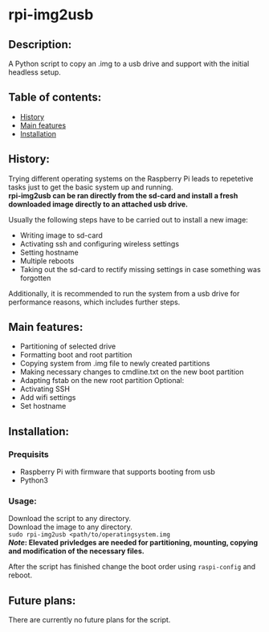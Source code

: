 # rpi-img2usb
## Description:
A Python script to copy an .img to a usb drive and support with the initial headless setup.

## Table of contents:
- [History](#history)
- [Main features](#main-features)
- [Installation](#installation)

## History:
Trying different operating systems on the Raspberry Pi leads to repetetive tasks just to get the basic system up and running.  
**rpi-img2usb can be ran directly from the sd-card and install a fresh downloaded image directly to an attached usb drive.**

Usually the following steps have to be carried out to install a new image:
- Writing image to sd-card
- Activating ssh and configuring wireless settings
- Setting hostname
- Multiple reboots
- Taking out the sd-card to rectify missing settings in case something was forgotten

Additionally, it is recommended to run the system from a usb drive for performance reasons, which includes further steps.


## Main features:
- Partitioning of selected drive
- Formatting boot and root partition
- Copying system from .img file to newly created partitions
- Making necessary changes to cmdline.txt on the new boot partition
- Adapting fstab on the new root partition
Optional:
- Activating SSH
- Add wifi settings
- Set hostname

## Installation:
### Prequisits
- Raspberry Pi with firmware that supports booting from usb
- Python3

### Usage:
Download the script to any directory.  
Download the image to any directory.  
`sudo rpi-img2usb <path/to/operatingsystem.img`  
**_Note_: Elevated privledges are needed for partitioning, mounting, copying and modification of the necessary files.**

After the script has finished change the boot order using `raspi-config` and reboot.

## Future plans:
There are currently no future plans for the script.

